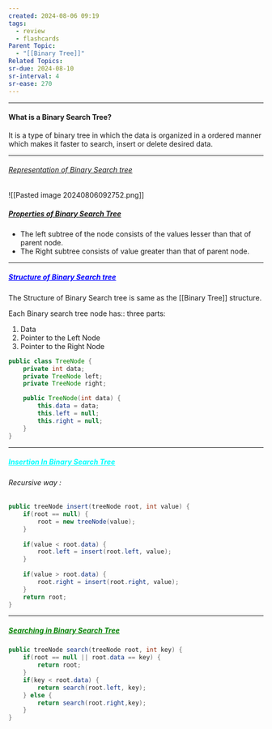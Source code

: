 ```yaml
---
created: 2024-08-06 09:19
tags:
  - review
  - flashcards
Parent Topic:
  - "[[Binary Tree]]"
Related Topics: 
sr-due: 2024-08-10
sr-interval: 4
sr-ease: 270
---
```


***
#### What is a Binary Search Tree?

It is a type of binary tree in which the data is organized in a ordered manner which makes it faster to search, insert or delete desired data.

***

###### <u>Representation of Binary Search tree</u>

![[Pasted image 20240806092752.png]]

##### <u>Properties of Binary Search Tree</u> 

- The left subtree of the node consists of the values lesser than that of parent node.
- The Right subtree consists of value greater than that of parent node.

---

##### <span style = "color:blue"><u>Structure of Binary Search tree</u></span>

The Structure of Binary Search tree is same as the [[Binary Tree]] structure.

Each Binary search tree node has:: three parts:

1. Data
2. Pointer to the Left Node
3. Pointer to the Right Node
<!--SR:!2024-08-09,3,250-->

```java
public class TreeNode {
	private int data;
	private TreeNode left;
	private TreeNode right;

	public TreeNode(int data) {
		this.data = data;
		this.left = null;
		this.right = null;
	}
}
```

***

##### <span style = "color:cyan"><u>Insertion In Binary Search Tree</u></span>

###### Recursive way : 

```java
public treeNode insert(treeNode root, int value) {  
    if(root == null) {  
        root = new treeNode(value);  
    }  
  
    if(value < root.data) {  
        root.left = insert(root.left, value);  
    }  
  
    if(value > root.data) {  
        root.right = insert(root.right, value);  
    }  
    return root;  
}
```

***

##### <Span style = "color: green"><u>Searching in Binary Search Tree </u></span>

```java
public treeNode search(treeNode root, int key) {
	if(root == null || root.data == key) {
		return root;
	}
	if(key < root.data) {
		return search(root.left, key);
	} else {
		return search(root.right,key);
	}
}
```

